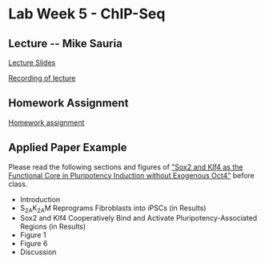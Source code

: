 # Lab Week 5 - ChIP-Seq

## Lecture -- Mike Sauria

[Lecture Slides](https://github.com/bxlab/cmdb-quantbio/raw/main/assignments/lab/ChIP-seq/slides_asynchronous_or_livecoding_resources/ChIPseq_and_Motif_Finding.pdf)

[Recording of lecture](https://livejohnshopkins.sharepoint.com/:v:/s/qbb2021/EfRsg8kSyFdIpt-jSWdtseoBbgDa5eOQDmOSTLCupB-c3A?e=CBl8JX)

## Homework Assignment

[Homework assignment](https://bxlab.github.io/cmdb-quantbio/assignments/lab/ChIP-seq/assignment/)

## Applied Paper Example

Please read the following sections and figures of ["Sox2 and Klf4 as the Functional Core in Pluripotency Induction without Exogenous Oct4"](https://pubmed.ncbi.nlm.nih.gov/31722212/) before class.

<ul>
  <li>Introduction</li>
  <li>S<sub>2A</sub>K<sub>2A</sub>M Reprograms Fibroblasts into iPSCs (in Results)</li>
  <li>Sox2 and Klf4 Cooperatively Bind and Activate Pluripotency-Associated Regions (in Results)</li>
  <li>Figure 1</li>
  <li>Figure 6</li>
  <li>Discussion</li>
</ul>
